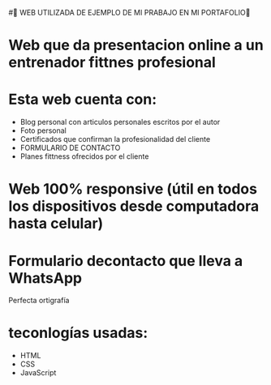 #🚀 WEB UTILIZADA DE EJEMPLO DE  MI PRABAJO EN MI PORTAFOLIO🚀 

# Web que da presentacion online a un entrenador fittnes profesional

# Esta web cuenta con:
- Blog personal con articulos personales escritos por el autor
- Foto personal
- Certificados que confirman la profesionalidad del cliente
- FORMULARIO DE CONTACTO
- Planes fittness ofrecidos por el cliente

# Web 100% responsive (útil en todos los dispositivos desde computadora hasta celular)
# Formulario decontacto que lleva a WhatsApp
 Perfecta ortigrafía

# teconlogías usadas:
  - HTML
  - CSS
  - JavaScript
 
    
